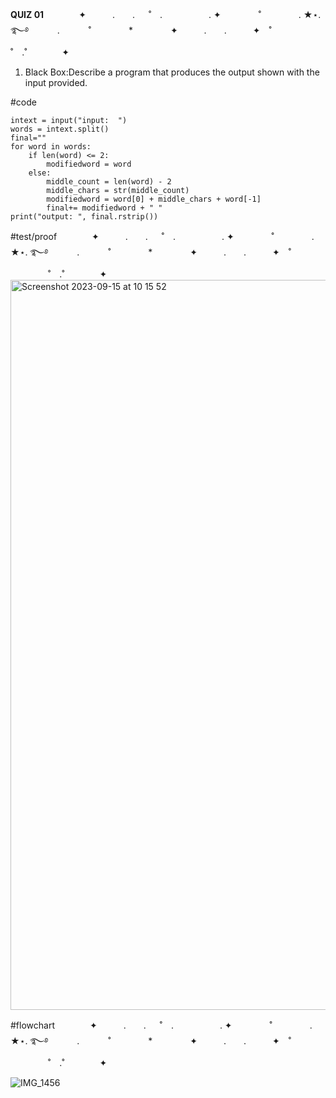 **QUIZ 01**　　　　✦　　　.　　. 　 ˚　.　　　　　 . ✦　　　 　˚　　　　 . ★⋆. ࿐࿔ 
　　　.   　　˚　　 　　*　　 　　✦　　　.　　.　　　✦　˚ 　　　　 ˚　.˚　　　　✦　
1. Black Box:Describe a program that  produces the output shown with the input provided.

#code

    intext = input("input:  ")
    words = intext.split()
    final=""
    for word in words:
        if len(word) <= 2:
            modifiedword = word
        else:
            middle_count = len(word) - 2
            middle_chars = str(middle_count)
            modifiedword = word[0] + middle_chars + word[-1]
            final+= modifiedword + " "
    print("output: ", final.rstrip())

  #test/proof　　　　✦　　　.　　. 　 ˚　.　　　　　 . ✦　　　 　˚　　　　 . ★⋆. ࿐࿔ 
　　　.   　　˚　　 　　*　　 　　✦　　　.　　.　　　✦　˚ 　　　　 ˚　.˚　　　　✦　
<img width="1168" alt="Screenshot 2023-09-15 at 10 15 52" src="https://github.com/marinamen/quizzes/assets/142757957/62cae229-1ed3-4e07-8f52-761e89ccc39f">


   #flowchart　　　　✦　　　.　　. 　 ˚　.　　　　　 . ✦　　　 　˚　　　　 . ★⋆. ࿐࿔ 
　　　.   　　˚　　 　　*　　 　　✦　　　.　　.　　　✦　˚ 　　　　 ˚　.˚　　　　✦　

   ![IMG_1456](https://github.com/marinamen/quizzes/assets/142757957/20dbdf99-e279-43dd-b832-1fadc356d96f)
